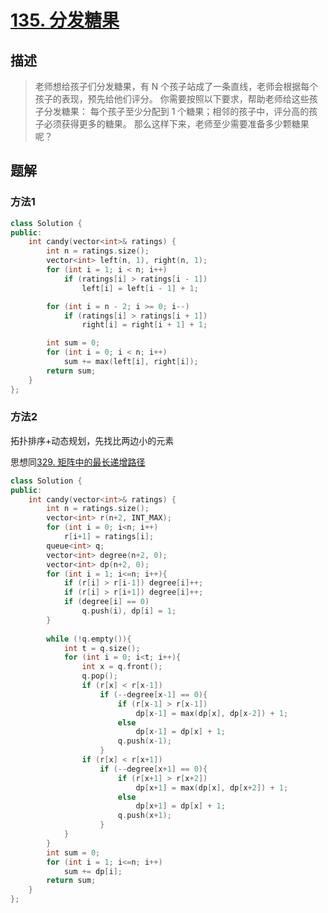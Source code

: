 # [135. 分发糖果](https://leetcode-cn.com/problems/dungeon-game/) 

## 描述

>老师想给孩子们分发糖果，有 N 个孩子站成了一条直线，老师会根据每个孩子的表现，预先给他们评分。
你需要按照以下要求，帮助老师给这些孩子分发糖果：
每个孩子至少分配到 1 个糖果；相邻的孩子中，评分高的孩子必须获得更多的糖果。
那么这样下来，老师至少需要准备多少颗糖果呢？

## 题解

### 方法1

```c++
class Solution {
public:
    int candy(vector<int>& ratings) {
        int n = ratings.size();
        vector<int> left(n, 1), right(n, 1);
        for (int i = 1; i < n; i++)
            if (ratings[i] > ratings[i - 1])
                left[i] = left[i - 1] + 1;

        for (int i = n - 2; i >= 0; i--)
            if (ratings[i] > ratings[i + 1])
                right[i] = right[i + 1] + 1;

        int sum = 0;
        for (int i = 0; i < n; i++) 
            sum += max(left[i], right[i]);
        return sum;
    }
};
```

### 方法2

拓扑排序+动态规划，先找比两边小的元素

思想同[329. 矩阵中的最长递增路径](https://leetcode-cn.com/problems/longest-increasing-path-in-a-matrix/)

```c++
class Solution {
public:
    int candy(vector<int>& ratings) {
        int n = ratings.size();
        vector<int> r(n+2, INT_MAX);
        for (int i = 0; i<n; i++)
            r[i+1] = ratings[i];
        queue<int> q;
        vector<int> degree(n+2, 0);
        vector<int> dp(n+2, 0);
        for (int i = 1; i<=n; i++){
            if (r[i] > r[i-1]) degree[i]++;
            if (r[i] > r[i+1]) degree[i]++;
            if (degree[i] == 0)
                q.push(i), dp[i] = 1;
        }
        
        while (!q.empty()){
            int t = q.size();
            for (int i = 0; i<t; i++){
                int x = q.front();
                q.pop();
                if (r[x] < r[x-1])
                    if (--degree[x-1] == 0){
                        if (r[x-1] > r[x-1])
                            dp[x-1] = max(dp[x], dp[x-2]) + 1;
                        else
                            dp[x-1] = dp[x] + 1;
                        q.push(x-1);
                    }
                if (r[x] < r[x+1])
                    if (--degree[x+1] == 0){
                        if (r[x+1] > r[x+2])
                            dp[x+1] = max(dp[x], dp[x+2]) + 1;
                        else
                            dp[x+1] = dp[x] + 1;
                        q.push(x+1);
                    }
            }
        }
        int sum = 0;
        for (int i = 1; i<=n; i++)
            sum += dp[i];
        return sum;
    }
};
```